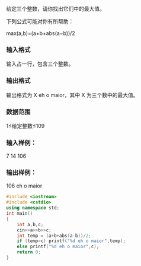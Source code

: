 给定三个整数，请你找出它们中的最大值。

下列公式可能对你有所帮助：

max(a,b)=(a+b+abs(a−b))/2
### 输入格式
输入占一行，包含三个整数。

### 输出格式
输出格式为 X eh o maior，其中 X 为三个数中的最大值。

### 数据范围
1≤给定整数≤109
### 输入样例：
7 14 106
### 输出样例：
106 eh o maior
```c++
#include <iostream>
#include <cstdio>
using namespace std;
int main()
{
    int a,b,c;
    cin>>a>>b>>c;
    int temp = (a+b+abs(a-b))/2;
    if (temp>c) printf("%d eh o maior",temp);
    else printf("%d eh o maior",c);
    return 0;
}
```
